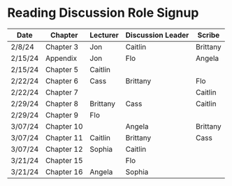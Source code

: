 # Reading Discussion Role Signup

| Date    | Chapter    | Lecturer  | Discussion Leader | Scribe    |
| ------- | ---------- | --------- | ----------------- | --------- |
| 2/8/24  | Chapter 3  |     Jon   |       Caitlin     | Brittany  |
| 2/15/24 | Appendix   |     Jon   |        Flo        |    Angela|
| 2/15/24 | Chapter 5  | Caitlin   |                   |           |
| 2/22/24 | Chapter 6  | Cass      |     Brittany      |   Flo     |
| 2/22/24 | Chapter 7  |           |                   | Caitlin   |
| 2/29/24 | Chapter 8  |  Brittany |        Cass       |Caitlin           |
| 2/29/24 | Chapter 9  |      Flo  |                   |           |
| 3/07/24 | Chapter 10 |           |        Angela           |      Brittany     |
| 3/07/24 | Chapter 11 |  Caitlin  |       Brittany            |  Cass         |
| 3/07/24 | Chapter 12 |  Sophia   | Caitlin           |           |
| 3/21/24 | Chapter 15 |    |         Flo       |           |
| 3/21/24 | Chapter 16 | Angela        |     Sophia        |    |


